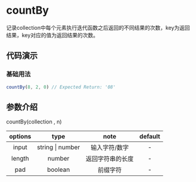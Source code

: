 # countBy

记录collection中每个元素执行迭代函数之后返回的不同结果的次数，key为返回结果，key对应的值为返回结果的次数。

## 代码演示

### 基础用法

```js
countBy(8, 2, 0) // Expected Return: '08'

```

## 参数介绍

countBy(collection , n)

| options |  type   |        note        | default |
| :-----: | :-----: | :----------------: | :-----: |
|   input   |  string \| number  |     输入字符/数字     |    -     |
|   length   | number  |     返回字符串的长度     |    -    |
|   pad    | boolean | 前缀字符 |  -  |
